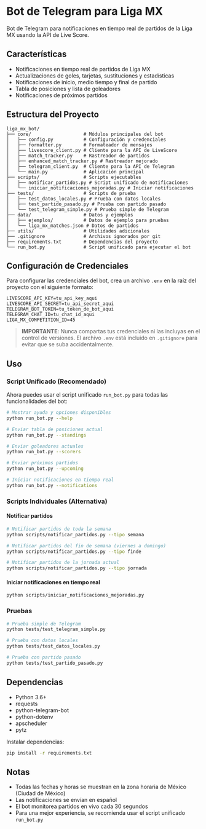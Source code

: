 # Bot de Telegram para Liga MX

Bot de Telegram para notificaciones en tiempo real de partidos de la Liga MX usando la API de Live Score.

## Características

- Notificaciones en tiempo real de partidos de Liga MX
- Actualizaciones de goles, tarjetas, sustituciones y estadísticas
- Notificaciones de inicio, medio tiempo y final de partido
- Tabla de posiciones y lista de goleadores
- Notificaciones de próximos partidos

## Estructura del Proyecto

```
liga_mx_bot/
├── core/                   # Módulos principales del bot
│   ├── config.py           # Configuración y credenciales
│   ├── formatter.py        # Formateador de mensajes
│   ├── livescore_client.py # Cliente para la API de LiveScore
│   ├── match_tracker.py    # Rastreador de partidos
│   ├── enhanced_match_tracker.py # Rastreador mejorado
│   ├── telegram_client.py  # Cliente para la API de Telegram
│   └── main.py             # Aplicación principal
├── scripts/                # Scripts ejecutables
│   ├── notificar_partidos.py # Script unificado de notificaciones
│   └── iniciar_notificaciones_mejoradas.py # Iniciar notificaciones
├── tests/                  # Scripts de prueba
│   ├── test_datos_locales.py # Prueba con datos locales
│   ├── test_partido_pasado.py # Prueba con partido pasado
│   └── test_telegram_simple.py # Prueba simple de Telegram
├── data/                   # Datos y ejemplos
│   ├── ejemplos/           # Datos de ejemplo para pruebas
│   └── liga_mx_matches.json # Datos de partidos
├── utils/                  # Utilidades adicionales
├── .gitignore              # Archivos ignorados por git
├── requirements.txt        # Dependencias del proyecto
└── run_bot.py              # Script unificado para ejecutar el bot
```

## Configuración de Credenciales

Para configurar las credenciales del bot, crea un archivo `.env` en la raíz del proyecto con el siguiente formato:

```
LIVESCORE_API_KEY=tu_api_key_aqui
LIVESCORE_API_SECRET=tu_api_secret_aqui
TELEGRAM_BOT_TOKEN=tu_token_de_bot_aqui
TELEGRAM_CHAT_ID=tu_chat_id_aqui
LIGA_MX_COMPETITION_ID=45
```

> **IMPORTANTE**: Nunca compartas tus credenciales ni las incluyas en el control de versiones. El archivo `.env` está incluido en `.gitignore` para evitar que se suba accidentalmente.

## Uso

### Script Unificado (Recomendado)

Ahora puedes usar el script unificado `run_bot.py` para todas las funcionalidades del bot:

```bash
# Mostrar ayuda y opciones disponibles
python run_bot.py --help

# Enviar tabla de posiciones actual
python run_bot.py --standings

# Enviar goleadores actuales
python run_bot.py --scorers

# Enviar próximos partidos
python run_bot.py --upcoming

# Iniciar notificaciones en tiempo real
python run_bot.py --notifications
```

### Scripts Individuales (Alternativa)

#### Notificar partidos

```bash
# Notificar partidos de toda la semana
python scripts/notificar_partidos.py --tipo semana

# Notificar partidos del fin de semana (viernes a domingo)
python scripts/notificar_partidos.py --tipo finde

# Notificar partidos de la jornada actual
python scripts/notificar_partidos.py --tipo jornada
```

#### Iniciar notificaciones en tiempo real

```bash
python scripts/iniciar_notificaciones_mejoradas.py
```

### Pruebas

```bash
# Prueba simple de Telegram
python tests/test_telegram_simple.py

# Prueba con datos locales
python tests/test_datos_locales.py

# Prueba con partido pasado
python tests/test_partido_pasado.py
```

## Dependencias

- Python 3.6+
- requests
- python-telegram-bot
- python-dotenv
- apscheduler
- pytz

Instalar dependencias:

```bash
pip install -r requirements.txt
```

## Notas

- Todas las fechas y horas se muestran en la zona horaria de México (Ciudad de México)
- Las notificaciones se envían en español
- El bot monitorea partidos en vivo cada 30 segundos
- Para una mejor experiencia, se recomienda usar el script unificado `run_bot.py`
